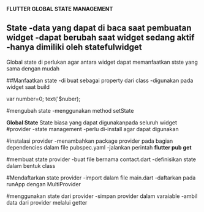 **FLUTTER GLOBAL STATE MANAGEMENT**

**State**
-data yang dapat di baca saat pembuatan widget
-dapat berubah saat widget sedang aktif
-hanya dimiliki oleh **statefulwidget**
-------------------------------------------------------
Global state di perlukan agar antara widget dapat memanfaatkan stste yang sama dengan mudah

##Manfaatkan state
-di buat sebagai property dari class
-digunakan pada widget saat build

var number=0;
text('$nuber);

#mengubah state
-menggunakan method setState

**Global State**
State biasa yang dapat digunakanpada seluruh widget
#provider
-state management
-perlu di-install agar dapat digunakan

#instalasi provider
-menambahkan package provider pada bagian dependencies dalam file pubspec.yaml
-jalankan perintah **flutter pub get**

#membuat state provider
-buat file bernama contact.dart
-definisikan state dalam bentuk class

#Mendaftarkan state provider
-import dalam file main.dart
-daftarkan pada runApp dengan MultiProvider

#menggunakan state dari provider
-simpan provider dalam varaiable
-ambil data dari provider melalui getter




